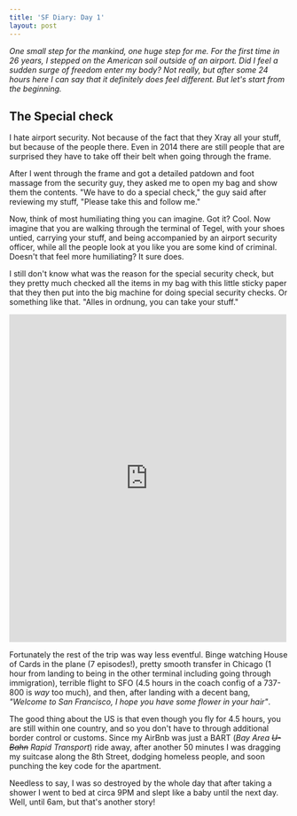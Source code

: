 ```yaml
---
title: 'SF Diary: Day 1'
layout: post
---
```


*One small step for the mankind, one huge step for me. For the first time in 26 years, I stepped on the American soil outside of an airport. Did I feel a sudden surge of freedom enter my body? Not really, but after some 24 hours here I can say that it definitely does feel different. But let's start from the beginning.*

## The Special check

I hate airport security. Not because of the fact that they Xray all your stuff, but because of the people there. Even in 2014 there are still people that are surprised they have to take off their belt when going through the frame.

After I went through the frame and got a detailed patdown and foot massage from the security guy, they asked me to open my bag and show them the contents. "We have to do a special check," the guy said after reviewing my stuff, "Please take this and follow me."

Now, think of most humiliating thing you can imagine. Got it? Cool. Now imagine that you are walking through the terminal of Tegel, with your shoes untied, carrying your stuff, and being accompanied by an airport security officer, while all the people look at you like you are some kind of criminal. Doesn't that feel more humiliating? It sure does.

I still don't know what was the reason for the special security check, but they pretty much checked all the items in my bag with this little sticky paper that they then put into the big machine for doing special security checks. Or something like that. "Alles in ordnung, you can take your stuff."

<div class="thumb">
	<iframe src="https://instagram.com/p/qYgpxkJqNu/embed/" width="500px" height="592px" frameborder="0" scrolling="no" allowtransparency="true"></iframe>
</div>

Fortunately the rest of the trip was way less eventful. Binge watching House of Cards in the plane (7 episodes!), pretty smooth transfer in Chicago (1 hour from landing to being in the other terminal including going through immigration), terrible flight to SFO (4.5 hours in the coach config of a 737-800 is _way_ too much), and then, after landing with a decent bang, *"Welcome to San Francisco, I hope you have some flower in your hair"*.

The good thing about the US is that even though you fly for 4.5 hours, you are still within one country, and so you don't have to through additional border control or customs. Since my AirBnb was just a BART (*Bay Area ~~U-Bahn~~ Rapid Transport*) ride away, after another 50 minutes I was dragging my suitcase along the 8th Street, dodging homeless people, and soon punching the key code for the apartment.

Needless to say, I was so destroyed by the whole day that after taking a shower I went to bed at circa 9PM and slept like a baby until the next day. Well, until 6am, but that's another story!
